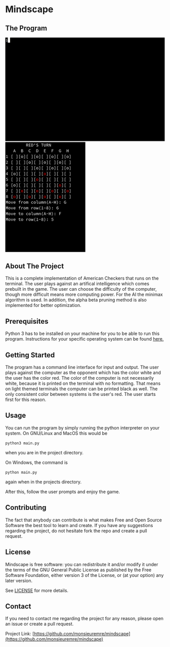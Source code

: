 # Mindscape

## The Program

![gif](https://raw.githubusercontent.com/monsieuremre/mindscape/main/media/checkers.gif) ![photo](https://raw.githubusercontent.com/monsieuremre/mindscape/main/media/pic.png)

## About The Project

This is a complete implementation of American Checkers that runs on the terminal. The user plays against an artifical intelligence which comes prebuilt in the game. The user can choose the difficulty of the computer, though more difficult means more computing power. For the AI the minimax algorithm is used. In addition, the alpha beta pruning method is also implemented for better optimization.

## Prerequisites

Python 3 has to be installed on your machine for you to be able to run this program. Instructions for your specific operating system can be found [here.](https://www.python.org)

## Getting Started

The program has a command line interface for input and output. The user plays against the computer as the opponent which has the color white and the user has the color red. The color of the computer is not necessarily white, because it is printed on the terminal with no formatting. That means on light themed terminals the computer can be printed black as well. The only consistent color between systems is the user's red. The user starts first for this reason.

## Usage

You can run the program by simply running the python interpreter on your system. On GNU/Linux and MacOS this would be
```
python3 main.py
```
when you are in the project directory.

On Windows, the command is
```
python main.py
```
again when in the projects directory.

After this, follow the user prompts and enjoy the game.

## Contributing

The fact that anybody can contribute is what makes Free and Open Source Software the best tool to learn and create.
If you have any suggestions regarding the project, do not hesitate fork the repo and create a pull request.

## License

Mindscape is free software: you can redistribute it and/or modify it under the terms of the GNU General Public License as published by the Free Software Foundation, either version 3 of the License, or (at your option) any later version. 

See [LICENSE](LICENSE) for more details.

## Contact

If you need to contact me regarding the project for any reason, please open an issue or create a pull request.

Project Link: [https://github.com/monsieuremre/mindscape](https://github.com/monsieuremre/mindscape)
